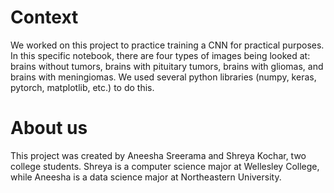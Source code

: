 # Context
We worked on this project to practice training a CNN for practical purposes. In this specific notebook, there are four types of images being looked at: brains without tumors, brains with pituitary tumors, brains with gliomas, and brains with meningiomas. We used several python libraries (numpy, keras, pytorch, matplotlib, etc.) to do this. 

# About us
This project was created by Aneesha Sreerama and Shreya Kochar, two college students. Shreya is a computer science major at Wellesley College, while Aneesha is a data science major at Northeastern University. 
